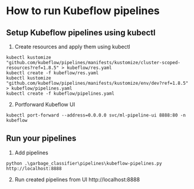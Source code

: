 # How to run Kubeflow pipelines

## Setup Kubeflow pipelines using kubectl
1. Create resources and apply them using kubectl
```
kubectl kustomize "github.com/kubeflow/pipelines/manifests/kustomize/cluster-scoped-resources?ref=1.8.5" > kubeflow/res.yaml
kubectl create -f kubeflow/res.yaml
kubectl kustomize "github.com/kubeflow/pipelines/manifests/kustomize/env/dev?ref=1.8.5" > kubeflow/pipelines.yaml
kubectl create -f kubeflow/pipelines.yaml
```
2. Portforward Kubeflow UI
```
kubectl port-forward --address=0.0.0.0 svc/ml-pipeline-ui 8888:80 -n kubeflow
```

## Run your pipelines
1. Add pipelines 
```
python .\garbage_classifier\pipelines\kubeflow-pipelines.py http://localhost:8888
```
2. Run created pipelines from UI http://localhost:8888
